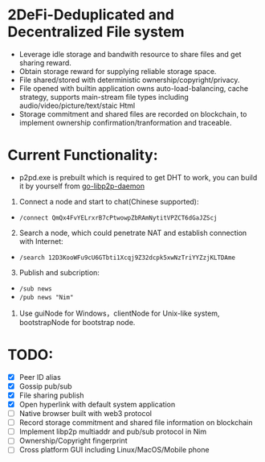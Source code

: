 # 2DeFi-Deduplicated and Decentralized File system
- Leverage idle storage and bandwith resource to share files and get sharing reward.
- Obtain storage reward for supplying reliable storage space.
- File shared/stored with deterministic ownership/copyright/privacy.
- File opened with builtin application owns auto-load-balancing, cache strategy, supports main-stream file types including audio/video/picture/text/staic Html
- Storage commitment and shared files are recorded on blockchain, to implement ownership confirmation/tranformation and traceable.  

# Current Functionality:

- p2pd.exe is prebuilt which is required to get DHT to work, you can build it by yourself from [go-libp2p-daemon](https://github.com/libp2p/go-libp2p-daemon)

1. Connect a node and start to chat(Chinese supported):

- `/connect QmQx4FvYELrxrB7cPtwowpZbRAmNytitVPZCT6dGaJZScj`

2. Search a node, which could penetrate NAT and establish connection with Internet:

- `/search 12D3KooWFu9cU6GTbti1Xcqj9Z32dcpk5xwNzTriYYZzjKLTDAme`

3. Publish and subcription:

- `/sub news`
- `/pub news "Nim" `

1. Use guiNode for Windows，clientNode for Unix-like system, bootstrapNode for bootstrap node.

# TODO:

- [X] Peer ID alias
- [X] Gossip pub/sub
- [X] File sharing publish
- [X] Open hyperlink with default system application 
- [ ] Native browser built with web3 protocol 
- [ ] Record storage commitment and shared file information on blockchain
- [ ] Implement libp2p multiaddr and pub/sub protocol in Nim 
- [ ] Ownership/Copyright fingerprint
- [ ] Cross platform GUI including Linux/MacOS/Mobile phone